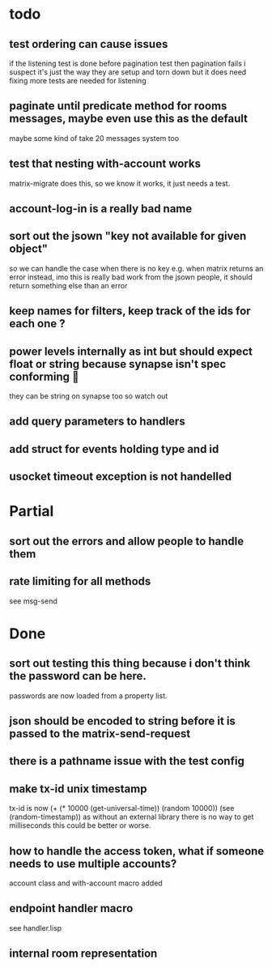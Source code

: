# todo

## test ordering can cause issues
if the listening test is done before pagination test then pagination fails
i suspect it's just the way they are setup and torn down but it does need fixing
more tests are needed for listening

## paginate until predicate method for rooms messages, maybe even use this as the default
maybe some kind of take 20 messages system too

## test that nesting with-account works
matrix-migrate does this, so we know it works, it just needs a test.

## account-log-in is a really bad name

## sort out the jsown "key not available for given object"
so we can handle the case when there is no key e.g. when matrix returns an error instead,
imo this is really bad work from the jsown people, it should return something else than an error

## keep names for filters, keep track of the ids for each one ?

## power levels internally as int but should expect float or string because synapse isn't spec conforming :anger:
they can be string on synapse too so watch out

## add query parameters to handlers

## add struct for events holding type and id

## usocket timeout exception is not handelled

# Partial

## sort out the errors and allow people to handle them

## rate limiting for all methods

see msg-send

# Done

## sort out testing this thing because i don't think the password can be here.
passwords are now loaded from a property list.

## json should be encoded to string before it is passed to the matrix-send-request

## there is a pathname issue with the test config

## make tx-id unix timestamp
tx-id is now (+ (* 10000 (get-universal-time)) (random 10000))
(see (random-timestamp))
as without an external library there is no way to get milliseconds
this could be better or worse.

## how to handle the access token, what if someone needs to use multiple accounts?
account class and with-account macro added

## endpoint handler macro
see handler.lisp

## internal room representation
